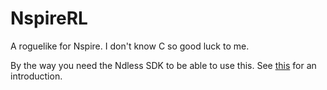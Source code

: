 NspireRL
========

A roguelike for Nspire. I don't know C so good luck to me.

By the way you need the Ndless SDK to be able to use this. See [this](http://ndlessly.wordpress.com/native-development-intro/) for an introduction.
